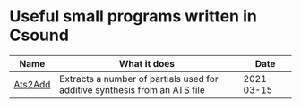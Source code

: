 # Useful small programs written in Csound

|Name|What it does| Date|
-----|------------|-----
|[Ats2Add](cs_utils/Ats2Add.csd)|Extracts a number of partials used for additive synthesis from an ATS file|2021-03-15|


